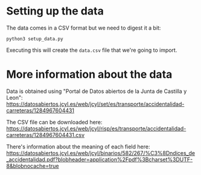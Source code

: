 # Setting up the data
The data comes in a CSV format but we need to digest it a bit:
```
python3 setup_data.py
```

Executing this will create the `data.csv` file that we're going to import.

# More information about the data
Data is obtained using "Portal de Datos abiertos de la Junta de Castilla y Leon":
https://datosabiertos.jcyl.es/web/jcyl/set/es/transporte/accidentalidad-carreteras/1284967604431

The CSV file can be downloaded here:
https://datosabiertos.jcyl.es/web/jcyl/risp/es/transporte/accidentalidad-carreteras/1284967604431.csv

There's information about the meaning of each field here:
https://datosabiertos.jcyl.es/web/jcyl/binarios/582/267/%C3%8Dndices_de_accidentalidad.pdf?blobheader=application%2Fpdf%3Bcharset%3DUTF-8&blobnocache=true

